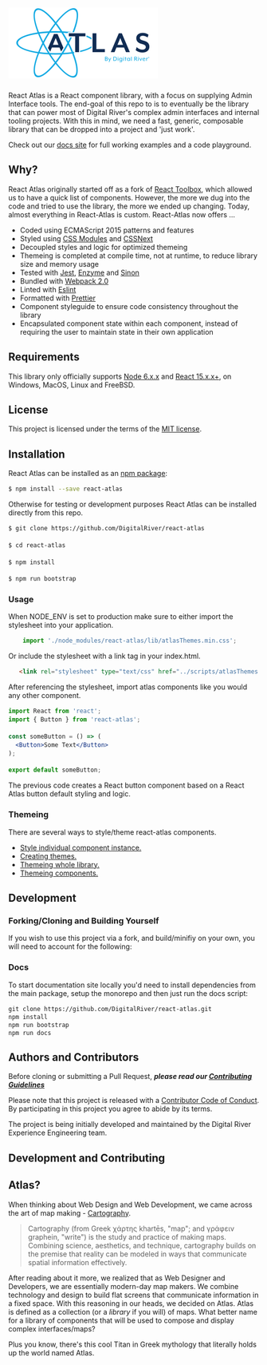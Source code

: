 # ![React-Atlas](https://github.com/DigitalRiver/react-atlas/blob/master/readme/images/logo_full_300.png)

React Atlas is a React component library, with a focus on supplying Admin Interface tools. The end-goal of this repo to is to eventually be the library that can power most of Digital River's complex admin interfaces and internal tooling projects. With this in mind, we need a fast, generic, composable library that can be dropped into a project and 'just work'.

Check out our [docs site](http://digitalriver.github.io/react-atlas/) for full working examples and a code playground.

## Why?
React Atlas originally started off as a fork of [React Toolbox](https://github.com/react-toolbox/react-toolbox), which allowed us to have a quick list of components. However, the more we dug into the code and tried to use the library, the more we ended up changing. Today, almost everything in React-Atlas is custom. React-Atlas now offers ...
- Coded using ECMAScript 2015 patterns and features
- Styled using [CSS Modules](https://github.com/css-modules/css-modules) and [CSSNext](http://cssnext.io/)
- Decoupled styles and logic for optimized themeing
- Themeing is completed at compile time, not at runtime, to reduce library size and memory usage
- Tested with [Jest](https://facebook.github.io/jest/), [Enzyme](https://github.com/airbnb/enzyme) and [Sinon](http://sinonjs.org/)
- Bundled with [Webpack 2.0](https://webpack.js.org/)
- Linted with [Eslint](http://eslint.org/)
- Formatted with [Prettier](https://github.com/prettier/prettier)
- Component styleguide to ensure code consistency throughout the library
- Encapsulated component state within each component, instead of requiring the user to maintain state in their own application

## Requirements
This library only officially supports [Node 6.x.x](https://nodejs.org/en/) and [React 15.x.x+](https://facebook.github.io/react/), on Windows, MacOS, Linux and FreeBSD.

## License
This project is licensed under the terms of the [MIT license](https://github.com/DigitalRiver/react-atlas/blob/master/LICENSE).

## Installation
React Atlas can be installed as an [npm package](https://www.npmjs.com/package/react-atlas):
```bash
$ npm install --save react-atlas
```
Otherwise for testing or development purposes React Atlas can be installed directly from this repo.
```bash
$ git clone https://github.com/DigitalRiver/react-atlas

$ cd react-atlas

$ npm install

$ npm run bootstrap
```

### Usage

When NODE_ENV is set to production make sure to either import the stylesheet into your application.
```javascript
    import './node_modules/react-atlas/lib/atlasThemes.min.css';
```
Or include the stylesheet with a link tag in your index.html.
```html
   <link rel="stylesheet" type="text/css" href="../scripts/atlasThemes.min.css">
```  
After referencing the stylesheet, import atlas components like you would any other component.

```jsx
import React from 'react';
import { Button } from 'react-atlas';

const someButton = () => (
  <Button>Some Text</Button>
);

export default someButton;
```

The previous code creates a React button component based on a React Atlas button default styling and logic.

### Themeing
There are several ways to style/theme react-atlas components.
- [Style individual component instance.](#Style-Component-Instance)
- [Creating themes.](#Creating-themes)
- [Themeing whole library.](#Theming-Atlas)
- [Themeing components.](#Themeing-Components)

## Development
### Forking/Cloning and Building Yourself
If you wish to use this project via a fork, and build/minifiy on your own, you will need to account for the following:

### Docs
To start documentation site locally you'd need to install dependencies from the main package, setup the monorepo and then just run the docs script:

```
git clone https://github.com/DigitalRiver/react-atlas.git
npm install
npm run bootstrap
npm run docs
```

## Authors and Contributors
Before cloning or submitting a Pull Request, ***please read our [Contributing Guidelines](https://github.com/DigitalRiver/react-atlas/blob/master/readme/CONTRIBUTING.md)***

Please note that this project is released with a [Contributor Code of Conduct](https://github.com/DigitalRiver/react-atlas/blob/master/readme/CODE_OF_CONDUCT.md). By participating in this project you agree to abide by its terms.

The project is being initially developed and maintained by the Digital River Experience Engineering team.

## Development and Contributing

## Atlas?
When thinking about Web Design and Web Development, we came across the art of map making - [Cartography](https://en.wikipedia.org/wiki/Cartography).

>Cartography (from Greek χάρτης khartēs, "map"; and γράφειν graphein, "write") is the study and practice of making maps. Combining science, aesthetics, and technique, cartography builds on the premise that reality can be modeled in ways that communicate spatial information effectively.

After reading about it more, we realized that as Web Designer and Developers, we are essentially modern-day map makers. We combine technology and design to build flat screens that communicate information in a fixed space. With this reasoning in our heads, we decided on Atlas. Atlas is defined as a collection (or a _library_ if you will) of maps. What better name for a library of components that will be used to compose and display complex interfaces/maps?

Plus you know, there's this cool Titan in Greek mythology that literally holds up the world named Atlas.
